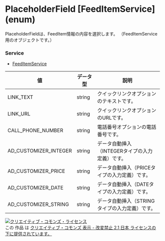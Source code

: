 # PlaceholderField [FeedItemService] (enum)
PlaceholderFieldは、FeedItem情報の内容を選択します。
（FeedItemService用のオブジェクトです。）
### Service
+ [FeedItemService](../services/FeedItemService.md)

| 値 | データ型 | 説明 | 
|---|---|---|
| LINK_TEXT| string| クイックリンクオプションのテキストです。 |
| LINK_URL| string| クイックリンクオプションのURLです。 |
| CALL_PHONE_NUMBER| string| 電話番号オプションの電話番号です。 |
| AD_CUSTOMIZER_INTEGER| string| データ自動挿入（INTEGERタイプの入力定義）です。 |
| AD_CUSTOMIZER_PRICE| string| データ自動挿入（PRICEタイプの入力定義）です。 |
| AD_CUSTOMIZER_DATE| string| データ自動挿入（DATEタイプの入力定義）です。 |
| AD_CUSTOMIZER_STRING| string| データ自動挿入（STRINGタイプの入力定義）です。 |
<a rel="license" href="http://creativecommons.org/licenses/by-nd/2.1/jp/"><img alt="クリエイティブ・コモンズ・ライセンス" style="border-width:0" src="https://i.creativecommons.org/l/by-nd/2.1/jp/88x31.png" /></a><br />この 作品 は <a rel="license" href="http://creativecommons.org/licenses/by-nd/2.1/jp/">クリエイティブ・コモンズ 表示 - 改変禁止 2.1 日本 ライセンスの下に提供されています。</a>

